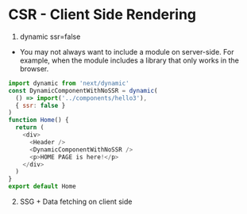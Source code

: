 # CSR - Client Side Rendering

1. dynamic ssr=false

- You may not always want to include a module on server-side. For example, when the module includes a
  library that only works in the browser.

```js
import dynamic from 'next/dynamic'
const DynamicComponentWithNoSSR = dynamic(
  () => import('../components/hello3'),
  { ssr: false }
)
function Home() {
  return (
    <div>
      <Header />
      <DynamicComponentWithNoSSR />
      <p>HOME PAGE is here!</p>
    </div>
  )
}
export default Home
```

2. SSG + Data fetching on client side

